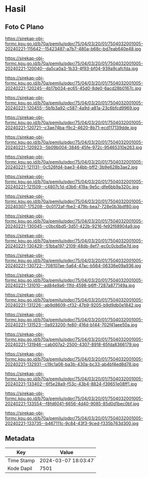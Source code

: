 # Hasil

## Foto C Plano

https://sirekap-obj-formc.kpu.go.id/b70a/pemilu/pdpr/75/04/03/20/01/7504032001005-20240221-115642--15423487-a7b7-480a-b68c-bd7eab640e48.jpg

https://sirekap-obj-formc.kpu.go.id/b70a/pemilu/pdpr/75/04/03/20/01/7504032001005-20240221-120040--da5ca0a3-1b33-4f93-bf04-939a9cafcfda.jpg

https://sirekap-obj-formc.kpu.go.id/b70a/pemilu/pdpr/75/04/03/20/01/7504032001005-20240221-120245--4b17b034-ec65-45d0-8de0-6acd28b0167c.jpg

https://sirekap-obj-formc.kpu.go.id/b70a/pemilu/pdpr/75/04/03/20/01/7504032001005-20240221-120455--5b1b3a92-c587-4a9d-a81a-23c6bfcd9969.jpg

https://sirekap-obj-formc.kpu.go.id/b70a/pemilu/pdpr/75/04/03/20/01/7504032001005-20240221-120721--c3ae74ba-f9c2-4620-8b71-ecd117139dde.jpg

https://sirekap-obj-formc.kpu.go.id/b70a/pemilu/pdpr/75/04/03/20/01/7504032001005-20240221-120923--5b09b004-3846-45fe-972c-95465310e263.jpg

https://sirekap-obj-formc.kpu.go.id/b70a/pemilu/pdpr/75/04/03/20/01/7504032001005-20240221-121131--0c526fd4-bae3-44bb-bff2-3b9e628b3ae2.jpg

https://sirekap-obj-formc.kpu.go.id/b70a/pemilu/pdpr/75/04/03/20/01/7504032001005-20240221-121509--c4807c1d-d3b6-419a-9e5c-dfe6bb9a320c.jpg

https://sirekap-obj-formc.kpu.go.id/b70a/pemilu/pdpr/75/04/03/20/01/7504032001005-20240307-175208--0c0172af-fbe2-479b-bea7-728e0b3bdf80.jpg

https://sirekap-obj-formc.kpu.go.id/b70a/pemilu/pdpr/75/04/03/20/01/7504032001005-20240221-130045--c0bc6bd5-3d51-422b-9216-fe92f68904a9.jpg

https://sirekap-obj-formc.kpu.go.id/b70a/pemilu/pdpr/75/04/03/20/01/7504032001005-20240221-130429--51bba197-2109-48db-8ef7-ec0c0cbd5e7d.jpg

https://sirekap-obj-formc.kpu.go.id/b70a/pemilu/pdpr/75/04/03/20/01/7504032001005-20240221-130722--708107ae-5a64-47ac-b564-06336e09a936.jpg

https://sirekap-obj-formc.kpu.go.id/b70a/pemilu/pdpr/75/04/03/20/01/7504032001005-20240221-131010--ad84e9a6-11fd-4598-b6ff-7287a877149a.jpg

https://sirekap-obj-formc.kpu.go.id/b70a/pemilu/pdpr/75/04/03/20/01/7504032001005-20240221-131226--ab9d8609-cf32-47b9-9205-b9d9db0e1842.jpg

https://sirekap-obj-formc.kpu.go.id/b70a/pemilu/pdpr/75/04/03/20/01/7504032001005-20240221-131523--0a923200-fe80-416d-b144-702f41aee50a.jpg

https://sirekap-obj-formc.kpu.go.id/b70a/pemilu/pdpr/75/04/03/20/01/7504032001005-20240221-131946--cab007a2-2500-4307-8918-65fda8366179.jpg

https://sirekap-obj-formc.kpu.go.id/b70a/pemilu/pdpr/75/04/03/20/01/7504032001005-20240221-132931--c19c1a08-ba3b-430a-bc33-ab4bf4ed8d78.jpg

https://sirekap-obj-formc.kpu.go.id/b70a/pemilu/pdpr/75/04/03/20/01/7504032001005-20240221-133402--6f5e28a9-f53c-43b4-8824-f39651e08ff1.jpg

https://sirekap-obj-formc.kpu.go.id/b70a/pemilu/pdpr/75/04/03/20/01/7504032001005-20240221-133554--f8fd6041-6656-4d40-9085-85d0d1bec0bf.jpg

https://sirekap-obj-formc.kpu.go.id/b70a/pemilu/pdpr/75/04/03/20/01/7504032001005-20240221-133735--b467111c-9c84-43f3-9ced-f335b763d300.jpg


## Metadata

| Key        | Value               |
| ---------- | ------------------- |
| Time Stamp | 2024-03-07 18:03:47 |
| Kode Dapil | 7501                |



